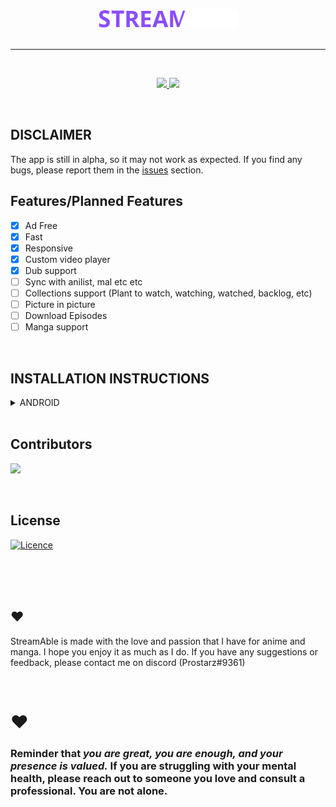 <div align="center">
<a href="#">
    <img src="./assets/icon.png"/>
</a>
</div>

<br />

---

<br />

<div align="center">
    <p align="center">
    <a href="https://sstreamable.netlify.app/download/app">
        <img src="https://img.shields.io/badge/Download-App-blueviolet?style=for-the-badge"/>
    </a>
    <img src="https://img.shields.io/badge/platforms-android-blueviolet?style=for-the-badge"/>
  </p>
</div>

<br />

## DISCLAIMER

The app is still in alpha, so it may not work as expected. If you find any bugs, please report them in the [issues](https://github.com/TDanks2000/StreamAble-app/issues) section.

## Features/Planned Features

- [x] Ad Free
- [x] Fast
- [x] Responsive
- [x] Custom video player
- [x] Dub support
- [ ] Sync with anilist, mal etc etc
- [ ] Collections support (Plant to watch, watching, watched, backlog, etc)
- [ ] Picture in picture
- [ ] Download Episodes
- [ ] Manga support

<br />

## INSTALLATION INSTRUCTIONS

<details>
<summary>ANDROID</summary>
<p>Make sure you have install from unknown sources enabled</p>
<p>it will most likely ask you to enable this anyway</p>

1. [Download the apk.](https://sstreamable.netlify.app/download/app)
2. Install the apk.
3. Open the app.

</details>

<br />

## Contributors

[![](https://contrib.rocks/image?repo=tdanks2000/streamable-app)](https://github.com/tdanks2000/streamable-app/graphs/contributors)

<br />

## License

[![Licence](https://img.shields.io/github/license/tdanks2000/streamable-app?style=for-the-badge)](./LICENSE)

<br />
<br />
<br />

## ❤️

StreamAble is made with the love and passion that I have for anime and manga. I hope you enjoy it as much as I do. If you have any suggestions or feedback, please contact me on discord (Prostarz#9361)

<br />

# ❤️

### Reminder that _you are great, you are enough, and your presence is valued._ If you are struggling with your mental health, please reach out to someone you love and consult a professional. You are not alone.
